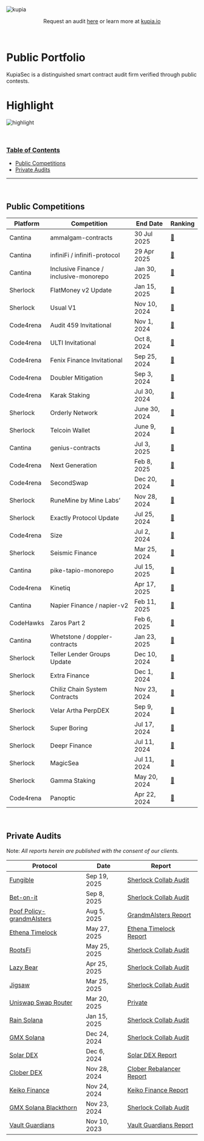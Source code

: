 ![kupia](./logo.png)

<p align="center">
  Request an audit <a href="https://tally.so/r/nWrWgR">here</a> or learn more at
  <a href="https://www.kupia.io/">kupia.io</a>
</p>

<br>

<h1 class="center" style=""> Public Portfolio </h1>

KupiaSec is a distinguished smart contract audit firm verified through public contests.


<h1 class="center" style=""> Highlight </h1>

![highlight](./highlight.png)


<br>


<h3><ins>Table of Contents</ins></h3>

- [Public Competitions](#public-competitions)
- [Private Audits](#private-audits)

<hr>

<br>

## Public Competitions

|Platform|Competition|End Date|Ranking|
|--|------------|----|-------|
|Cantina|ammalgam-contracts|30 Jul 2025|[🥇](https://cantina.xyz/competitions/02c29467-cb27-4beb-b2ef-500ad95e1a51/leaderboard)|
|Cantina|infiniFi / infinifi-protocol|29 Apr 2025|[🥇](https://cantina.xyz/competitions/2ac7f906-1661-47eb-bfd6-519f5db0d36b/leaderboard)|
|Cantina|Inclusive Finance / inclusive-monorepo|Jan 30, 2025|[🥇](https://cantina.xyz/competitions/3eff5a8f-b73a-4cfe-8c54-546b475548f0/leaderboard)|
|Sherlock|FlatMoney v2 Update|Jan 15, 2025|[🥇](https://audits.sherlock.xyz/contests/620?filter=results)|
|Sherlock|Usual V1|Nov 10, 2024|[🥇](https://audits.sherlock.xyz/contests/575?filter=results)|
|Code4rena|Audit 459 Invitational|Nov 1, 2024|[🥇](https://code4rena.com/audits/2024-10-audit-459-invitational)|
|Code4rena|ULTI Invitational|Oct 8, 2024|[🥇](https://code4rena.com/audits/2024-10-ulti-invitational)|
|Code4rena|Fenix Finance Invitational|Sep 25, 2024|[🥇](https://code4rena.com/audits/2024-09-fenix-finance-invitational)|
|Code4rena|Doubler Mitigation|Sep 3, 2024|[🥇](https://code4rena.com/audits/2024-08-doubler-mitigation-review)|
|Code4rena|Karak Staking|Jul 30, 2024|[🥇](https://code4rena.com/audits/2024-07-karak-restaking#top)|
|Sherlock|Orderly Network|June 30, 2024|[🥇](https://audits.sherlock.xyz/contests/404)|
|Sherlock|Telcoin Wallet|June 9, 2024|[🥇](https://audits.sherlock.xyz/contests/299)|
|Cantina|genius-contracts|Jul 3, 2025|[🥈](https://cantina.xyz/competitions/12acc80c-4e4c-4081-a0a3-faa92150651a/leaderboard)|
|Code4rena|Next Generation|Feb 8, 2025|[🥈](https://code4rena.com/audits/2025-01-next-generation)|
|Code4rena|SecondSwap|Dec 20, 2024|[🥈](https://code4rena.com/audits/2024-12-secondswap)|
|Sherlock|RuneMine by Mine Labs’|Nov 28, 2024|[🥈](https://audits.sherlock.xyz/contests/513?filter=results)|
|Sherlock|Exactly Protocol Update|Jul 25, 2024|[🥈](https://audits.sherlock.xyz/contests/396?filter=results)|
|Code4rena|Size|Jul 2, 2024|[🥈](https://code4rena.com/audits/2024-06-size#top)|
|Sherlock|Seismic Finance|Mar 25, 2024|[🥈](https://audits.sherlock.xyz/contests/272/leaderboard)|
|Cantina|pike-tapio-monorepo|Jul 15, 2025|[🥉](https://cantina.xyz/competitions/a0806644-7d91-457a-a08d-aee2db73f352/leaderboard)|
|Code4rena|Kinetiq|Apr 17, 2025|[🥉](https://code4rena.com/audits/2025-04-kinetiq)|
|Cantina|Napier Finance / napier-v2|Feb 11, 2025|[🥉](https://cantina.xyz/competitions/58cd719b-9004-4eca-a113-41d1691c0711/leaderboard)|
|CodeHawks|Zaros Part 2|Feb 6, 2025|[🥉](https://codehawks.cyfrin.io/c/2025-01-zaros-part-2/results?lt=contest&page=1&sc=reward&sj=reward&t=leaderboard)|
|Cantina|Whetstone / doppler-contracts|Jan 23, 2025|[🥉](https://cantina.xyz/competitions/57b00aab-8f8b-4d62-9378-41b6460ce6aa/leaderboard)|
|Sherlock|Teller Lender Groups Update|Dec 10, 2024|[🥉](https://audits.sherlock.xyz/contests/472?filter=results)|
|Sherlock|Extra Finance|Dec 1, 2024|[🥉](https://audits.sherlock.xyz/contests/380?filter=results)|
|Sherlock|Chiliz Chain System Contracts|Nov 23, 2024|[🥉](https://audits.sherlock.xyz/contests/550?filter=results)|
|Sherlock|Velar Artha PerpDEX|Sep 9, 2024|[🥉](https://audits.sherlock.xyz/contests/526?filter=results)|
|Sherlock|Super Boring|Jul 17, 2024|[🥉](https://audits.sherlock.xyz/contests/360)|
|Sherlock|Deepr Finance|Jul 11, 2024|[🥉](https://audits.sherlock.xyz/contests/433)|
|Sherlock|MagicSea|Jul 11, 2024|[🥉](https://audits.sherlock.xyz/contests/437)|
|Sherlock|Gamma Staking|May 20, 2024|[🥉](https://audits.sherlock.xyz/contests/330)|
|Code4rena|Panoptic|Apr 22, 2024|[🥉](https://code4rena.com/audits/2024-04-panoptic#top)|

<br>

## Private Audits

Note: _All reports herein are published with the consent of our clients._

| Protocol                                    | Date       | Report                                                                           |
|---------------------------------------------|------------|----------------------------------------------------------------------------------|
| [Fungible]() | Sep 19, 2025 | [Sherlock Collab Audit]() |
| [Bet-on-it]() | Sep 8, 2025 | [Sherlock Collab Audit]() |
| [Poof Policy-grandmAIsters](https://dev.grandmaisters.com) | Aug 5, 2025 | [GrandmAIsters Report](./reports/2025-08-poof-policy.pdf) |
| [Ethena Timelock](https://ethena.fi/)| May 27, 2025 | [Ethena Timelock Report](./reports/2025-05-ethena-timelock.pdf)|
| [RootsFi](https://rootsfi.com/)| May 25, 2025 | [Sherlock Collab Audit]()|
| [Lazy Bear]()| Apr 25, 2025 | [Sherlock Collab Audit]()|
| [Jigsaw](https://www.jigsaw.finance/)| Mar 25, 2025 | [Sherlock Collab Audit]()|
| [Uniswap Swap Router](https://v4.uniswap.org/)| Mar 20, 2025 | [Private]()|
| [Rain Solana](https://www.rain.xyz/)| Jan 15, 2025 | [Sherlock Collab Audit]()|
| [GMX Solana](https://gmxsol.io/)| Dec 24, 2024 | [Sherlock Collab Audit]()|
| [Solar DEX](https://solardex.finance/)| Dec 6, 2024 | [Solar DEX Report](./reports/2024-12-solar-dex.pdf)|
| [Clober DEX](https://www.clober.io)| Nov 28, 2024 | [Clober Rebalancer Report](./reports/2024-12-clober-rebalancer.pdf)|
| [Keiko Finance](https://keikofinance.com/)  | Nov 24, 2024 | [Keiko Finance Report](./reports/2024-11-keiko-finance.pdf)|
| [GMX Solana Blackthorn](https://gmxsol.io/)| Nov 23, 2024 | [Sherlock Collab Audit]()|
| [Vault Guardians]() | Nov 10, 2023 | [Vault Guardians Report](./reports/2023-11-10-kupia-cyfrin-vault-guardians.pdf) |

<br>
